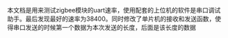 本文档是用来测试zigbee模块的uart速率，使用配套的上位机的软件是串口调试助手。最后发现最好的速率为38400。同时修改了单片机的接收和发送函数，使得串口发送的时候第一个数据为本次发送的长度，后面是该长度的数据